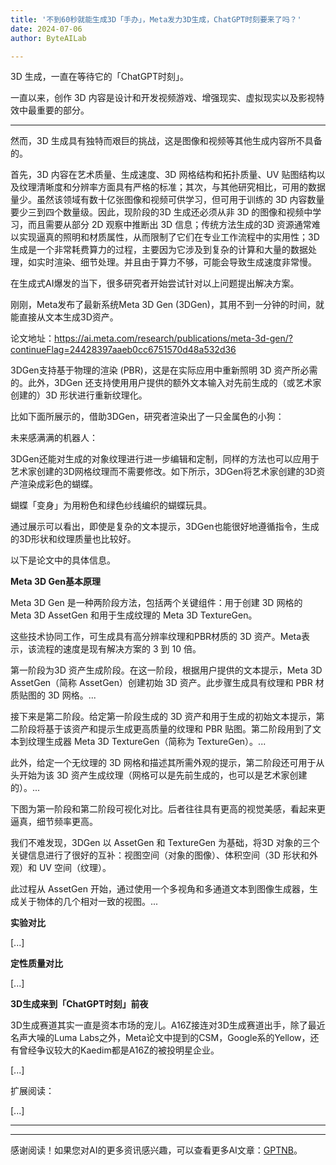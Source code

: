 ```yaml
---
title: '不到60秒就能生成3D「手办」，Meta发力3D生成，ChatGPT时刻要来了吗？'
date: 2024-07-06
author: ByteAILab

---
```


3D 生成，一直在等待它的「ChatGPT时刻」。

一直以来，创作 3D 内容是设计和开发视频游戏、增强现实、虚拟现实以及影视特效中最重要的部分。

---


然而，3D 生成具有独特而艰巨的挑战，这是图像和视频等其他生成内容所不具备的。

首先，3D 内容在艺术质量、生成速度、3D 网格结构和拓扑质量、UV 贴图结构以及纹理清晰度和分辨率方面具有严格的标准；其次，与其他研究相比，可用的数据量少。虽然该领域有数十亿张图像和视频可供学习，但可用于训练的 3D 内容数量要少三到四个数量级。因此，现阶段的3D 生成还必须从非 3D 的图像和视频中学习，而且需要从部分 2D 观察中推断出 3D 信息；传统方法生成的3D 资源通常难以实现逼真的照明和材质属性，从而限制了它们在专业工作流程中的实用性；3D生成是一个非常耗费算力的过程，主要因为它涉及到复杂的计算和大量的数据处理，如实时渲染、细节处理。并且由于算力不够，可能会导致生成速度非常慢。

在生成式AI爆发的当下，很多研究者开始尝试针对以上问题提出解决方案。

刚刚，Meta发布了最新系统Meta 3D Gen (3DGen)，其用不到一分钟的时间，就能直接从文本生成3D资产。

论文地址：https://ai.meta.com/research/publications/meta-3d-gen/?continueFlag=24428397aaeb0cc6751570d48a532d36

3DGen支持基于物理的渲染 (PBR)，这是在实际应用中重新照明 3D 资产所必需的。此外，3DGen 还支持使用用户提供的额外文本输入对先前生成的（或艺术家创建的）3D 形状进行重新纹理化。

比如下面所展示的，借助3DGen，研究者渲染出了一只金属色的小狗：

未来感满满的机器人：

3DGen还能对生成的对象纹理进行进一步编辑和定制，同样的方法也可以应用于艺术家创建的3D网格纹理而不需要修改。如下所示，3DGen将艺术家创建的3D资产渲染成彩色的蝴蝶。

蝴蝶「变身」为用粉色和绿色纱线编织的蝴蝶玩具。

通过展示可以看出，即使是复杂的文本提示，3DGen也能很好地遵循指令，生成的3D形状和纹理质量也比较好。

以下是论文中的具体信息。

**Meta 3D Gen基本原理**

Meta 3D Gen 是一种两阶段方法，包括两个关键组件：用于创建 3D 网格的 Meta 3D AssetGen 和用于生成纹理的 Meta 3D TextureGen。

这些技术协同工作，可生成具有高分辨率纹理和PBR材质的 3D 资产。Meta表示，该流程的速度是现有解决方案的 3 到 10 倍。

第一阶段为3D 资产生成阶段。在这一阶段，根据用户提供的文本提示，Meta 3D AssetGen（简称 AssetGen）创建初始 3D 资产。此步骤生成具有纹理和 PBR 材质贴图的 3D 网格。...

接下来是第二阶段。给定第一阶段生成的 3D 资产和用于生成的初始文本提示，第二阶段将基于该资产和提示生成更高质量的纹理和 PBR 贴图。第二阶段用到了文本到纹理生成器 Meta 3D TextureGen（简称为 TextureGen）。...

此外，给定一个无纹理的 3D 网格和描述其所需外观的提示，第二阶段还可用于从头开始为该 3D 资产生成纹理（网格可以是先前生成的，也可以是艺术家创建的）。...

下图为第一阶段和第二阶段可视化对比。后者往往具有更高的视觉美感，看起来更逼真，细节频率更高。

我们不难发现，3DGen 以 AssetGen 和 TextureGen 为基础，将3D 对象的三个关键信息进行了很好的互补：视图空间（对象的图像）、体积空间（3D 形状和外观）和 UV 空间（纹理）。

此过程从 AssetGen 开始，通过使用一个多视角和多通道文本到图像生成器，生成关于物体的几个相对一致的视图。...

**实验对比**

[...]

**定性质量对比**

[...]

**3D生成来到「ChatGPT时刻」前夜**

3D生成赛道其实一直是资本市场的宠儿。A16Z接连对3D生成赛道出手，除了最近名声大噪的Luma Labs之外，Meta论文中提到的CSM，Google系的Yellow，还有曾经争议较大的Kaedim都是A16Z的被投明星企业。

[...]

扩展阅读：

[...]

---
---
感谢阅读！如果您对AI的更多资讯感兴趣，可以查看更多AI文章：[GPTNB](https://gptnb.com)。